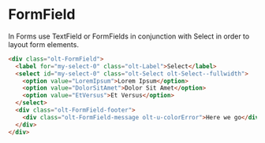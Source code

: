 # FormField

In Forms use TextField or FormFields in conjunction with Select in order to layout form elements.

```html
<div class="olt-FormField">
  <label for="my-select-0" class="olt-Label">Select</label>
  <select id="my-select-0" class="olt-Select olt-Select--fullwidth">
    <option value="LoremIpsum">Lorem Ipsum</option>
    <option value="DolorSitAmet">Dolor Sit Amet</option>
    <option value="EtVersus">Et Versus</option>
  </select>
  <div class="olt-FormField-footer">
    <div class="olt-FormField-message olt-u-colorError">Here we go</div>
  </div>
</div>
```
